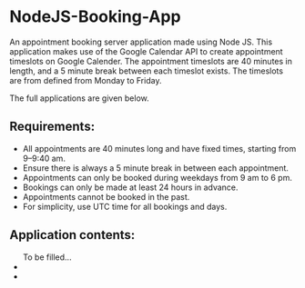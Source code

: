 # NodeJS-Booking-App
An appointment booking server application made using Node JS. This application makes use of the Google Calendar API to create appointment timeslots on Google Calender. The appointment timeslots are 40 minutes in length, and a 5 minute break between each timeslot exists. The timeslots are from defined from Monday to Friday.

The full applications are given below.

<h2>Requirements:</h2>
<ul> 
  <li>All appointments are 40 minutes long and have fixed times, starting from 9–9:40 am.</li>
  <li>Ensure there is always a 5 minute break in between each appointment.</li>
  <li>Appointments can only be booked during weekdays from 9 am to 6 pm.</li>
  <li>Bookings can only be made at least 24 hours in advance.</li>
  <li>Appointments cannot be booked in the past.</li>
  <li>For simplicity, use UTC time for all bookings and days.</li>
</ul>

<h2>Application contents:</h2>
<ul> 
  To be filled...
  <li></li>
  <li></li>
</ul>

